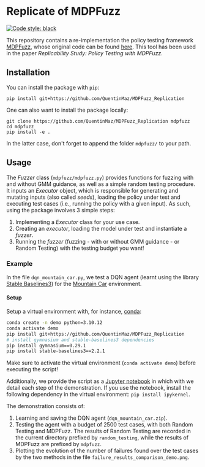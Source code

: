 # Replicate of MDPFuzz
[![Code style: black](https://img.shields.io/badge/code%20style-black-000000.svg)](https://github.com/psf/black)

This repository contains a re-implementation the policy testing framework [MDPFuzz](https://sites.google.com/view/mdpfuzz/evaluation-results?authuser=0), whose original code can be found [here](https://github.com/Qi-Pang/MDPFuzz).
This tool has been used in the paper *Replicability Study: Policy Testing with MDPFuzz*.

## Installation

You can install the package with `pip`:
```
pip install git+https://github.com/QuentinMaz/MDPFuzz_Replication
```
One can also want to install the package locally:
```
git clone https://github.com/QuentinMaz/MDPFuzz_Replication mdpfuzz
cd mdpfuzz
pip install -e .
```
In the latter case, don't forget to append the folder `mdpfuzz/` to your path.

## Usage

The *Fuzzer* class (`mdpfuzz/mdpfuzz.py`) provides functions for fuzzing with and without GMM guidance, as well as a simple random testing procedure.
It inputs an *Executor* object, which is responsible for generating and mutating inputs (also called *seeds*), loading the policy under test and executing test cases (i.e., running the policy with a given input).
As such, using the package involves 3 simple steps:
1. Implementing a *Executor* class for your use case.
2. Creating an *executor*, loading the model under test and instantiate a *fuzzer*.
3. Running the *fuzzer* (fuzzing - with or without GMM guidance - or Random Testing) with the testing budget you want!

### Example

In the file `dqn_mountain_car.py`, we test a DQN agent (learnt using the library [Stable Baselines3](https://github.com/DLR-RM/stable-baselines3)) for the [Mountain Car](https://gymnasium.farama.org/environments/classic_control/mountain_car/) environment.

#### Setup

Setup a virtual environment with, for instance, [conda](https://docs.conda.io/en/latest/):
```bash
conda create -n demo python=3.10.12
conda activate demo
pip install git+https://github.com/QuentinMaz/MDPFuzz_Replication
# install gymnasium and stable-baselines3 dependencies
pip install gymnasium==0.29.1
pip install stable-baselines3==2.2.1
```
Make sure to activate the virtual environment (`conda activate demo`) before executing the script!

Additionally, we provide the script as a [Jupyter notebook](https://jupyter.org/) in which with we detail each step of the demonstration.
If you use the notebook, install the following dependency in the virtual environment: `pip install ipykernel`.

The demonstration consists of:
1. Learning and saving the DQN agent (`dqn_mountain_car.zip`).
2. Testing the agent with a budget of 2500 test cases, with both Random Testing and MDPFuzz. The results of Random Testing are recorded in the current directory prefixed by `random_testing`, while the results of MDPFuzz are prefixed by `mdpfuzz`.
3. Plotting the evolution of the number of failures found over the test cases by the two methods in the file `failure_results_comparison_demo.png`.